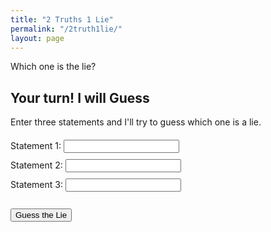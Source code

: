 ```yaml
---
title: "2 Truths 1 Lie"
permalink: "/2truth1lie/"
layout: page
---
```


<style>
  .statement-button {
    background-color: #007bff;
    border: none;
    color: white;
    padding: 10px 20px;
    text-align: center;
    text-decoration: none;
    display: inline-block;
    font-size: 12px;
    margin: 4px 2px;
    cursor: pointer;
    border-radius: 5px;
  }

  .correct-answer {
    background-color: #28a745;
  }

  .incorrect-answer {
    background-color: #dc3545;
  }
</style>

<div id="loading">Loading...</div>

Which one is the lie?

<script type="text/javascript">
  // Define your truths and lies here
  var truths = [
    "My favourite KDrama is Business Proposal",
    "I learned how to juggle accidentally",
    "I almost fell off a roller coaster",
    "I once tuned my piano with chopsticks",
    "I have a family of amongus plushies",
    "I've never eaten pasta while visiting Italy",
    "I've experienced sleep paralysis",
    "I had a positive experience with chef's plate",
    "I've held a snake in my hands",
    "I can circular breathe",
    "My favourite video game is It Takes Two",
    "I've never dyed my hair, got a tattoo or a piercing"
  ];
  var lies = [
    "I let my plant die despite being fake",
    "I've solved a puzzle consisting of only white pieces",
    "My bike was stolen on christmas eve",
    "I've grown an 80 kg pumpkin in my backyard",
    "I rode llama when I was 6",
    "I'm a clarinet player in my band",
    "My favourite movie is The Godfather",
    "I used to have long hair",
    "I've been saved a lifeguard before"
  ];

  function startGame() {
    var chosenStatements = [];

    // Select 2 random truths
    while (chosenStatements.length < 2) {
      var randomTruth = truths[Math.floor(Math.random() * truths.length)];
      if (!chosenStatements.some(s => s.statement === randomTruth)) {
        chosenStatements.push({ statement: randomTruth, isLie: false });
      }
    }

    // Select 1 random lie
    chosenStatements.push({ statement: lies[Math.floor(Math.random() * lies.length)], isLie: true });

    // Shuffle the statements
    chosenStatements.sort(() => Math.random() - 0.5);

    var html = chosenStatements.map((s, index) => `<button class="statement-button" onclick="checkAnswer(${index})">${s.statement}</button>`).join('<br>');
    document.getElementById("statements").innerHTML = html;

    window.chosenStatements = chosenStatements;

  }

  function checkAnswer(index) {
    var buttons = document.getElementsByClassName("statement-button");

    for (var i = 0; i < buttons.length; i++) {
      var statement = window.chosenStatements[i];
      buttons[i].disabled = true;

      buttons[i].classList.add(statement.isLie ? "incorrect-answer" : "correct-answer");
    }

    document.getElementById("restart-button").style.display = "inline-block";
  }

  window.onload = startGame;
</script>

<div id="statements"></div>
<button class="statement-button" id="restart-button" onclick="startGame()" style="display:none;">Restart Game</button>


## Your turn! I will Guess

Enter three statements and I'll try to guess which one is a lie.

<div class="input-form">
    <label for="statement1">Statement 1:</label>
    <input type="text" id="statement1" required><br>
    <label for="statement2">Statement 2:</label>
    <input type="text" id="statement2" required><br>
    <label for="statement3">Statement 3:</label>
    <input type="text" id="statement3" required><br><br>
    <button onclick="guessLie()">Guess the Lie</button>
</div>
<p id="result"></p>

<style>
    .input-form {
        margin: 20px 0;
    }
    label, input, button {
        margin-bottom: 10px;
    }
    
    #loading {
        display: none;
        font-size: 16px;
        margin-top: 10px;
    }
</style>


<script>
  async function guessLie() {
    const statement1 = document.getElementById("statement1").value;
    const statement2 = document.getElementById("statement2").value;
    const statement3 = document.getElementById("statement3").value;

    const queryParams = new URLSearchParams({
      statement1: statement1,
      statement2: statement2,
      statement3: statement3,
    });

    // Show the loading indicator while fetching the response
    var loadingIndicator = document.getElementById("loading");
    loadingIndicator.style.display = "block";

    try {
      const response = await fetch(`https://guess-lie.vercel.app/api/guess-lie?${queryParams}`, {
        method: "GET",
        headers: {
          "Content-Type": "application/json",
        },
      });

      // Hide the loading indicator after fetching the response
      loadingIndicator.style.display = "none";

      const result = await response.json();
      document.getElementById("result").innerHTML = result.lieGuess;
    } catch (error) {
      console.error("There was an error:", error);
      document.getElementById("result").innerHTML =
        "Sorry, something went wrong. Please try again later.";
    }
  }
</script>

